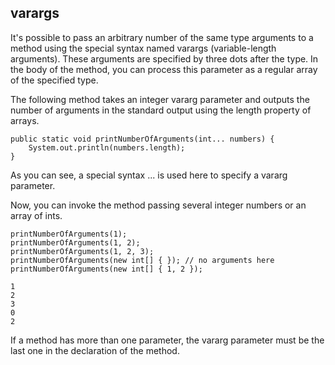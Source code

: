 ## varargs
It's possible to pass an arbitrary number of the same type arguments to a method using the special syntax named varargs (variable-length arguments). These arguments are specified by three dots after the type. In the body of the method, you can process this parameter as a regular array of the specified type.

The following method takes an integer vararg parameter and outputs the number of arguments in the standard output using the length property of arrays.

```
public static void printNumberOfArguments(int... numbers) {
    System.out.println(numbers.length);
}
```

As you can see, a special syntax ... is used here to specify a vararg parameter.

Now, you can invoke the method passing several integer numbers or an array of ints.

```
printNumberOfArguments(1);
printNumberOfArguments(1, 2);
printNumberOfArguments(1, 2, 3);
printNumberOfArguments(new int[] { }); // no arguments here
printNumberOfArguments(new int[] { 1, 2 });
```
```
1
2
3
0
2
```

If a method has more than one parameter, the vararg parameter must be the last one in the declaration of the method.
